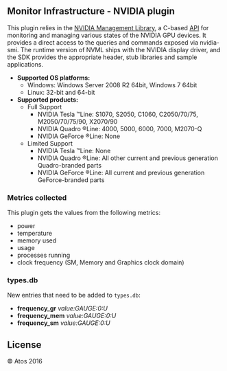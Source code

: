 ## Monitor Infrastructure - NVIDIA plugin

This plugin relies in the [NVIDIA Management Library](https://developer.nvidia.com/nvidia-management-library-nvml), a C-based [API](NVML_API_Reference_Guide.pdf) for monitoring and managing various states of the NVIDIA GPU devices. It provides a direct access to the queries and commands exposed via nvidia-smi. The runtime version of NVML ships with the NVIDIA display driver, and the SDK provides the appropriate header, stub libraries and sample applications.
  * **Supported OS platforms:**
    * Windows: Windows Server 2008 R2 64bit, Windows 7 64bit
    * Linux: 32-bit and 64-bit
  * **Supported products:**
    * Full Support
      * NVIDIA Tesla ™Line: S1070, S2050, C1060, C2050/70/75, M2050/70/75/90, X2070/90
      * NVIDIA Quadro ®Line: 4000, 5000, 6000, 7000, M2070-Q
      * NVIDIA GeForce ®Line: None
    * Limited Support
      * NVIDIA Tesla ™Line: None
      * NVIDIA Quadro ®Line: All other current and previous generation Quadro-branded parts
      * NVIDIA GeForce ®Line: All current and previous generation GeForce-branded parts

### Metrics collected

This plugin gets the values from the following metrics:
- power
- temperature
- memory used
- usage
- processes running
- clock frequency (SM, Memory and Graphics clock domain)


### types.db

New entries that need to be added to `types.db`:
- **frequency_gr** 			_value:GAUGE:0:U_
- **frequency_mem**  		_value:GAUGE:0:U_
- **frequency_sm**  		_value:GAUGE:0:U_


## License

  &copy; Atos 2016
